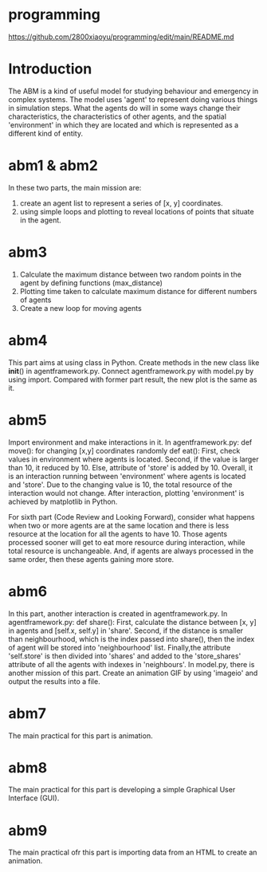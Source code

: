# programming
https://github.com/2800xiaoyu/programming/edit/main/README.md

# Introduction
The ABM is a kind of useful model for studying behaviour and emergency in complex systems.
The model uses 'agent' to represent doing various things in simulation steps.
What the agents do will in some ways change their characteristics, the characteristics of other agents, and the spatial 'environment' in which they are located and which is represented as a different kind of entity.

# abm1 & abm2
In these two parts, the main mission are:
1. create an agent list to represent a series of [x, y] coordinates.
2. using simple loops and plotting to reveal locations of points that situate in the agent.

# abm3
1. Calculate the maximum distance between two random points in the agent by defining functions (max_distance)
2. Plotting time taken to calculate maximum distance for different numbers of agents
3. Create a new loop for moving agents

# abm4
This part aims at using class in Python. Create methods in the new class like __init__() in agentframework.py.
Connect agentframework.py with model.py by using import.
Compared with former part result, the new plot is the same as it.

# abm5
Import environment and make interactions in it.
In agentframework.py:
def move(): for changing [x,y] coordinates randomly
def eat(): First, check values in environment where agents is located.
           Second, if the value is larger than 10, it reduced by 10.
                   Else, attribute of 'store' is added by 10.
Overall, it is an interaction running between 'environment' where agents is located and 'store'.
Due to the changing value is 10, the total resource of the interaction would not change.
After interaction, plotting 'environment' is achieved by matplotlib in Python.

For sixth part (Code Review and Looking Forward),
consider what happens when two or more agents are at the same location and there is less resource at the location for all the agents to have 10.
Those agents processed sooner will get to eat more resource during interaction, while total resource is unchangeable.
And, if agents are always processed in the same order, then these agents gaining more store.

# abm6
In this part, another interaction is created in agentframework.py.
In agentframework.py:
def share(): First, calculate the distance between [x, y] in agents and [self.x, self.y] in 'share'.
             Second, if the distance is smaller than neighbourhood, which is the index passed into share(),
                     then the index of agent will be stored into 'neighbourhood' list.
             Finally,the attribute 'self.store' is then divided into 'shares' and added to the 'store_shares' attribute of all the agents with indexes in 'neighbours'.
In model.py, there is another mission of this part. Create an animation GIF by using 'imageio' and output the results into a file.

# abm7
The main practical for this part is animation.

# abm8
The main practical for this part is developing a simple Graphical User Interface (GUI).

# abm9
The main practical ofr this part is importing data from an HTML to create an animation.
